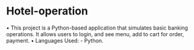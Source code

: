 # Hotel-operation
•	This project is a Python-based application that simulates basic banking operations. It allows users to login,  and see menu, add to cart for order, payment. 
•	Languages Used: - Python.
